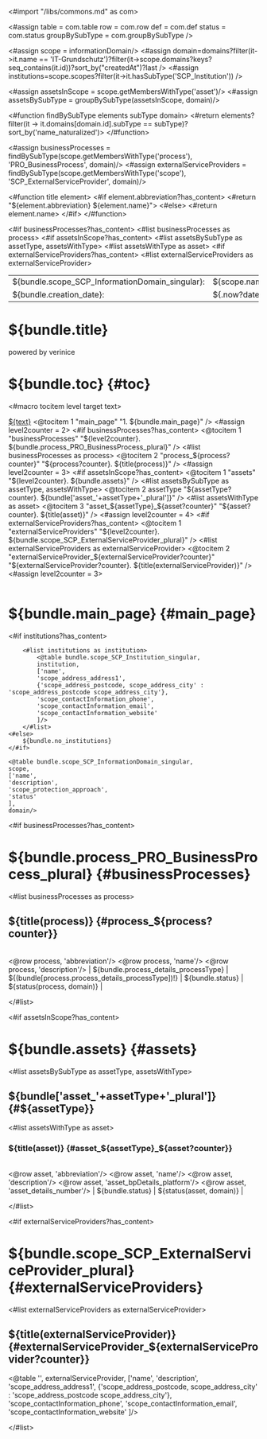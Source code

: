 <#import "/libs/commons.md" as com>

<#assign table = com.table
        row = com.row
         def = com.def
         status = com.status
         groupBySubType = com.groupBySubType />


<style>
<#include "styles/default.css">
h1, h2, h3, h4 {
  page-break-after: avoid;
}

.main_page {
  page-break-after: always;
}

.main_page table th:first-child, .main_page table td:first-child {
  width: 8cm;
}

table.used_modules th:first-child, table.used_modules td:first-child {
  width: 2cm;
}

table.used_modules th:last-child, table.used_modules td:last-child {
  width: 5cm;
}

.fullwidth {
  width: 100%;
}

.nobreak {
  page-break-inside: avoid;
}
</style>

<#assign scope = informationDomain/>
<#assign domain=domains?filter(it->it.name == 'IT-Grundschutz')?filter(it->scope.domains?keys?seq_contains(it.id))?sort_by("createdAt")?last />
<#assign institutions=scope.scopes?filter(it->it.hasSubType('SCP_Institution')) />

<#assign assetsInScope = scope.getMembersWithType('asset')/>
<#assign assetsBySubType = groupBySubType(assetsInScope, domain)/>

<#function findBySubType elements subType domain>
<#return elements?filter(it -> it.domains[domain.id].subType == subType)?sort_by('name_naturalized')>
</#function>

<#assign businessProcesses = findBySubType(scope.getMembersWithType('process'), 'PRO_BusinessProcess', domain)/>
<#assign externalServiceProviders = findBySubType(scope.getMembersWithType('scope'), 'SCP_ExternalServiceProvider', domain)/>


<#function title element>
<#if element.abbreviation?has_content>
  <#return "${element.abbreviation} ${element.name}">
  <#else>
  <#return element.name>
</#if>
</#function>

<bookmarks>
  <bookmark name="${bundle.toc}" href="#toc"/>
  <bookmark name="${bundle.main_page}" href="#main_page"/>
<#if businessProcesses?has_content>
  <bookmark name="${bundle.process_PRO_BusinessProcess_plural}" href="#businessProcesses">
    <#list businessProcesses as process>
      <bookmark name="${title(process)}" href="#process_${process?counter}">
      </bookmark>
    </#list>
  </bookmark>
</#if>
<#if assetsInScope?has_content>
  <bookmark name="${bundle.assets}" href="#assets">
    <#list assetsBySubType as assetType, assetsWithType>
      <bookmark name="${bundle['asset_'+assetType+'_plural']}" href="#${assetType}">
        <#list assetsWithType as asset>
          <bookmark name="${title(asset)}" href="#asset_${assetType}_${asset?counter}">
          </bookmark>
        </#list>
      </bookmark>
    </#list>
  </bookmark>
</#if>
<#if externalServiceProviders?has_content>
  <bookmark name="${bundle.scope_SCP_ExternalServiceProvider_plural}" href="#externalServiceProviders">
    <#list externalServiceProviders as externalServiceProvider>
      <bookmark name="${title(externalServiceProvider)}" href="#externalServiceProvider_${externalServiceProvider?counter}">
      </bookmark>
    </#list>
  </bookmark>
</#if>
</bookmarks>


<div class="footer-left">
  <table>
    <tr>
      <td>${bundle.scope_SCP_InformationDomain_singular}: </td>
      <td>${scope.name}</td>
    </tr>
    <tr>
      <td>${bundle.creation_date}: </td>
      <td>${.now?date}</td>
    </tr>
  </table>
</div>

<div class="cover">
<h1>${bundle.title}</h1>
<p>powered by verinice</p>
</div>


# ${bundle.toc} {#toc}
<#macro tocitem level target text>
  <tr class="level${level}">
    <td>
      <a title="${bundle('jumpto', text)}" href="#${target}">${text}</a>
    </td>
    <td>
      <span href="#${target}"/>
    </td>
  </tr>
</#macro>

<table class="toc">
<tbody>
  <@tocitem 1 "main_page" "1. ${bundle.main_page}" />
  <#assign level2counter = 2>
  <#if businessProcesses?has_content>
    <@tocitem 1 "businessProcesses" "${level2counter}. ${bundle.process_PRO_BusinessProcess_plural}" />
    <#list businessProcesses as process>
      <@tocitem 2 "process_${process?counter}" "${process?counter}. ${title(process)}" />
     </#list>
    <#assign level2counter = 3>
  </#if>
  <#if assetsInScope?has_content>
    <@tocitem 1 "assets" "${level2counter}. ${bundle.assets}" />
    <#list assetsBySubType as assetType, assetsWithType>
      <@tocitem 2 assetType "${assetType?counter}. ${bundle['asset_'+assetType+'_plural']}" />
      <#list assetsWithType as asset>
        <@tocitem 3 "asset_${assetType}_${asset?counter}" "${asset?counter}. ${title(asset)}" />
      </#list>
    </#list>
    <#assign level2counter = 4>
  </#if>
  <#if externalServiceProviders?has_content>
    <@tocitem 1 "externalServiceProviders" "${level2counter}. ${bundle.scope_SCP_ExternalServiceProvider_plural}" />
    <#list externalServiceProviders as externalServiceProvider>
      <@tocitem 2 "externalServiceProvider_${externalServiceProvider?counter}" "${externalServiceProvider?counter}. ${title(externalServiceProvider)}" />
     </#list>
    <#assign level2counter = 3>
  </#if>
</tbody>
</table>

# ${bundle.main_page} {#main_page}

<div class="main_page">
    <#if institutions?has_content>

        <#list institutions as institution>
            <@table bundle.scope_SCP_Institution_singular,
            institution,
            ['name',
            'scope_address_address1',
            {'scope_address_postcode, scope_address_city' : 'scope_address_postcode scope_address_city'},
            'scope_contactInformation_phone',
            'scope_contactInformation_email',
            'scope_contactInformation_website'
            ]/>
        </#list>
    <#else>
        ${bundle.no_institutions}
    </#if>

    <@table bundle.scope_SCP_InformationDomain_singular,
    scope,
    ['name',
    'description',
    'scope_protection_approach',
    'status'
    ],
    domain/>

</div>

<#if businessProcesses?has_content>
# ${bundle.process_PRO_BusinessProcess_plural} {#businessProcesses}

<#list businessProcesses as process>
## ${title(process)} {#process_${process?counter}}

|||
|:------------|:-----|
<@row process, 'abbreviation'/>
<@row process, 'name'/>
<@row process, 'description'/>
| ${bundle.process_details_processType} | ${(bundle[process.process_details_processType])!}
| ${bundle.status} | ${status(process, domain)} |

</#list>
<div class="pagebreak"></div>
</#if>

<#if assetsInScope?has_content>
# ${bundle.assets} {#assets}
<#list assetsBySubType as assetType, assetsWithType>

## ${bundle['asset_'+assetType+'_plural']} {#${assetType}}

<#list assetsWithType as asset>
### ${title(asset)} {#asset_${assetType}_${asset?counter}}

|||
|:------------|:-----|
<@row asset, 'abbreviation'/>
<@row asset, 'name'/>
<@row asset, 'description'/>
<@row asset, 'asset_bpDetails_platform'/>
<@row asset, 'asset_details_number'/>
| ${bundle.status} | ${status(asset, domain)} |

</#list>
<div class="pagebreak"></div>
</#list>
</#if>

<#if externalServiceProviders?has_content>
# ${bundle.scope_SCP_ExternalServiceProvider_plural} {#externalServiceProviders}

<#list externalServiceProviders as externalServiceProvider>
## ${title(externalServiceProvider)} {#externalServiceProvider_${externalServiceProvider?counter}}

<@table '',
externalServiceProvider,
['name',
'description',
'scope_address_address1',
{'scope_address_postcode, scope_address_city' : 'scope_address_postcode scope_address_city'},
'scope_contactInformation_phone',
'scope_contactInformation_email',
'scope_contactInformation_website'
]/>


</#list>
<div class="pagebreak"></div>
</#if>
